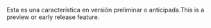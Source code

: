 <span data-ttu-id="81b87-101">Esta es una característica en versión preliminar o anticipada.</span><span class="sxs-lookup"><span data-stu-id="81b87-101">This is a preview or early release feature.</span></span>